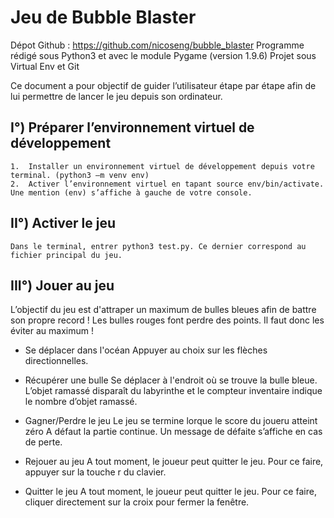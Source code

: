 # Jeu de Bubble Blaster 

Dépot Github : https://github.com/nicoseng/bubble_blaster
Programme rédigé sous Python3 et avec le module Pygame (version 1.9.6)
Projet sous Virtual Env et Git 

Ce document a pour objectif de guider l’utilisateur étape par étape afin de lui permettre de lancer le jeu depuis son ordinateur.

## I°) Préparer l’environnement virtuel de développement
    1.	Installer un environnement virtuel de développement depuis votre terminal. (python3 –m venv env)
    2.	Activer l’environnement virtuel en tapant source env/bin/activate. Une mention (env) s’affiche à gauche de votre console.

## II°) Activer le jeu 
    Dans le terminal, entrer python3 test.py. Ce dernier correspond au fichier principal du jeu. 

## III°) Jouer au jeu 

L’objectif du jeu est d'attraper un maximum de bulles bleues afin de battre son propre record ! Les bulles rouges font perdre des points. Il faut donc les éviter au maximum !

* Se déplacer dans l'océan
   Appuyer au choix sur les flèches directionnelles. 
   
* Récupérer une bulle
   Se déplacer à l'endroit où se trouve la bulle bleue. L’objet ramassé disparaît du labyrinthe et le compteur inventaire indique le nombre d’objet ramassé. 

* Gagner/Perdre le jeu 
   Le jeu se termine lorque le score du joueru atteint zéro A défaut la partie continue. Un message de défaite s’affiche en cas de perte. 
   
* Rejouer au jeu 
	A tout moment, le joueur peut quitter le jeu. Pour ce faire, appuyer sur la touche r du clavier.

* Quitter le jeu 
	A tout moment, le joueur peut quitter le jeu. Pour ce faire, cliquer directement sur la croix pour fermer la fenêtre.
